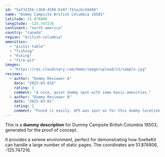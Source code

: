 ```yaml
---
id: "5af3235b-c3b9-4598-b10f-741ac6c58400"
name: "Dummy Campsite British Columbia 18503"
latitude: 51.876806
longitude: -125.747216
continent: "north-america"
country: "canada"
region: "british-columbia"
amenities:
  - "picnic-table"
  - "fishing"
  - "hiking"
  - "fire-pit"
images:
  - "https://res.cloudinary.com/demo/image/upload/v1/sample.jpg"
reviews:
  - author: "Dummy Reviewer A"
    date: "2025-03-018"
    rating: 3
    comment: "A nice, quiet dummy spot with some basic amenities."
  - author: "Dummy Reviewer B"
    date: "2025-03-01"
    rating: 2
    comment: "Found it easily. GPS was spot on for this dummy location."
---
```


This is a **dummy description** for Dummy Campsite British Columbia 18503, generated for the proof of concept.

It provides a serene environment, perfect for demonstrating how SvelteKit can handle a large number of static pages. The coordinates are 51.876806, -125.747216.
